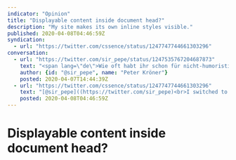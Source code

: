 ```yaml
---
indicator: "Opinion"
title: "Displayable content inside document head?"
description: "My site makes its own inline styles visible."
published: 2020-04-08T04:46:59Z
syndication:
  - url: "https://twitter.com/cssence/status/1247747744661303296"
conversation:
  - url: "https://twitter.com/sir_pepe/status/1247535767204687873"
    text: "<span lang=\"de\">Wie oft habt ihr schon für nicht-humoristische Zwecke &lt;script&gt;, &lt;head&gt; usw. sichtbar gemacht und wie normale Elemente verwendet?</span>"
    author: {id: "@sir_pepe", name: "Peter Kröner"}
    posted: 2020-04-07T14:44:39Z
  - url: "https://twitter.com/cssence/status/1247747744661303296"
    text: "[@sir_pepe]((https://twitter.com/sir_pepe)<br>I switched to <code>head {display:block}</code> on my personal site 5+ years ago. Still on. But I’m not sure if this qualifies as nonhumorous.<br>[cssence.com/2015/head-display-block](https://cssence.com/2015/head-display-block)"
    posted: 2020-04-08T04:46:59Z
---
```


# Displayable content inside document head?
